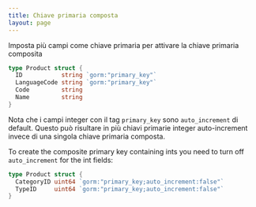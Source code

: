 ```yaml
---
title: Chiave primaria composta
layout: page
---
```


Imposta più campi come chiave primaria per attivare la chiave primaria composita

```go
type Product struct {
  ID           string `gorm:"primary_key"`
  LanguageCode string `gorm:"primary_key"`
  Code         string
  Name         string
}
```

Nota che i campi integer con il tag `primary_key` sono `auto_increment` di default. Questo può risultare in più chiavi primarie integer auto-increment invece di una singola chiave primaria composta.

To create the composite primary key containing ints you need to turn off `auto_increment` for the int fields:

```go
type Product struct {
  CategoryID uint64 `gorm:"primary_key;auto_increment:false"`
  TypeID     uint64 `gorm:"primary_key;auto_increment:false"`
}
```
